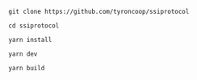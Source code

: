 ```
git clone https://github.com/tyroncoop/ssiprotocol
```

```
cd ssiprotocol
```

```
yarn install
```

```
yarn dev
```

```
yarn build
```
